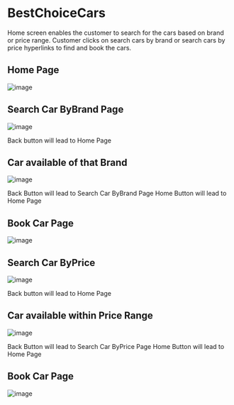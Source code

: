 # BestChoiceCars
Home screen enables the customer to search for the cars based on brand or price range. Customer clicks on search cars by brand or search cars by price hyperlinks to find and book the cars.

## Home Page
![image](https://user-images.githubusercontent.com/42388976/113025746-ec003500-91a5-11eb-9ee5-270d6ab183b5.png)

## Search Car ByBrand Page
![image](https://user-images.githubusercontent.com/42388976/113025920-1d790080-91a6-11eb-9d2d-1e9b13098ea1.png)

Back button will lead to Home Page

## Car available of that Brand
![image](https://user-images.githubusercontent.com/42388976/113026081-4e593580-91a6-11eb-827c-63d676c74cb5.png)

Back Button will lead to Search Car ByBrand Page
Home Button will lead to Home Page

## Book Car Page
![image](https://user-images.githubusercontent.com/42388976/113026218-76489900-91a6-11eb-84df-a83a7b646db7.png)

## Search Car ByPrice
![image](https://user-images.githubusercontent.com/42388976/113026315-8f514a00-91a6-11eb-8513-aa40f0bb7ef8.png)

Back button will lead to Home Page

## Car available within Price Range
![image](https://user-images.githubusercontent.com/42388976/113026422-b0b23600-91a6-11eb-90a5-9b3f11313d40.png)

Back Button will lead to Search Car ByPrice Page
Home Button will lead to Home Page

## Book Car Page
![image](https://user-images.githubusercontent.com/42388976/113026579-da6b5d00-91a6-11eb-8ee0-b3fb993119c8.png)

